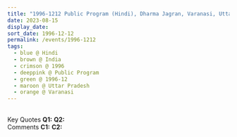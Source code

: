 ```yaml
---
title: "1996-1212 Public Program (Hindi), Dharma Jagran, Varanasi, Uttar Pradesh, India"
date: 2023-08-15
display_date: 
sort_date: 1996-12-12
permalink: /events/1996-1212
tags:
  - blue @ Hindi
  - brown @ India
  - crimson @ 1996
  - deeppink @ Public Program
  - green @ 1996-12
  - maroon @ Uttar Pradesh
  - orange @ Varanasi
---
```


<br>

<wave-list>
  <list-title color="DarkSeaGreen" width="55">Key Quotes</list-title>
  <list-item color="BlanchedAlmond" width="280"><b>Q1:</b> <i></i></list-item>
  <list-item color="Lavender" width="280"><b>Q2:</b> <i></i></list-item>
</wave-list>

<br>

<wave-list>
  <list-title color="DarkSeaGreen" width="55">Comments</list-title>
  <list-item color="BlanchedAlmond" width="280"><b>C1:</b> <i></i></list-item>
  <list-item color="Lavender" width="280"><b>C2:</b> <i></i></list-item>
</wave-list>